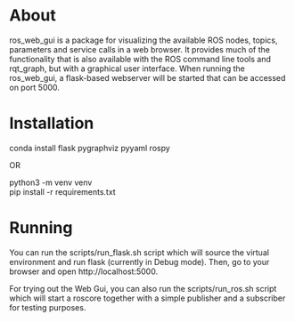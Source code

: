 # About
ros_web_gui is a package for visualizing the available ROS nodes, topics, parameters and service
calls in a web browser. It provides much of the functionality that is also available with
the ROS command line tools and rqt_graph, but with a graphical user interface. When running
the ros_web_gui, a flask-based webserver will be started that can be accessed on port 5000.

# Installation
conda install flask pygraphviz pyyaml rospy

OR

python3 -m venv venv\
pip install -r requirements.txt

# Running
You can run the scripts/run_flask.sh script which will source the virtual environment
and run flask (currently in Debug mode). Then, go to your browser and open
http://localhost:5000.

For trying out the Web Gui, you can also run the scripts/run_ros.sh script which will
start a roscore together with a simple publisher and a subscriber for testing purposes.
